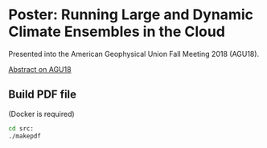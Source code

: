 # Poster: Running Large and Dynamic Climate Ensembles in the Cloud
Presented into the American Geophysical Union Fall Meeting 2018 (AGU18).

[Abstract on AGU18](https://github.com/kabute/publications/blob/master/abstracts/Running_Large_and_Dynamic_Climate_Ensembles_in_the_Cloud/AGU2018-405131.md)

## Build PDF file
(Docker is required)
```bash
cd src:
./makepdf
```
